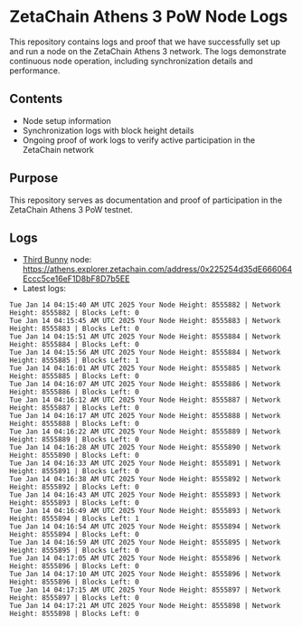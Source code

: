# ZetaChain Athens 3 PoW Node Logs
This repository contains logs and proof that we have successfully set up and run a node on the ZetaChain Athens 3 network. The logs demonstrate continuous node operation, including synchronization details and performance.

## Contents
- Node setup information
- Synchronization logs with block height details
- Ongoing proof of work logs to verify active participation in the ZetaChain network

## Purpose
This repository serves as documentation and proof of participation in the ZetaChain Athens 3 PoW testnet.

## Logs

- [Third Bunny](https://thirdbunny.xyz/) node: https://athens.explorer.zetachain.com/address/0x225254d35dE666064Eccc5ce16eF1D8bF8D7b5EE
- Latest logs:
```
Tue Jan 14 04:15:40 AM UTC 2025 Your Node Height: 8555882 | Network Height: 8555882 | Blocks Left: 0
Tue Jan 14 04:15:45 AM UTC 2025 Your Node Height: 8555883 | Network Height: 8555883 | Blocks Left: 0
Tue Jan 14 04:15:51 AM UTC 2025 Your Node Height: 8555884 | Network Height: 8555884 | Blocks Left: 0
Tue Jan 14 04:15:56 AM UTC 2025 Your Node Height: 8555884 | Network Height: 8555885 | Blocks Left: 1
Tue Jan 14 04:16:01 AM UTC 2025 Your Node Height: 8555885 | Network Height: 8555885 | Blocks Left: 0
Tue Jan 14 04:16:07 AM UTC 2025 Your Node Height: 8555886 | Network Height: 8555886 | Blocks Left: 0
Tue Jan 14 04:16:12 AM UTC 2025 Your Node Height: 8555887 | Network Height: 8555887 | Blocks Left: 0
Tue Jan 14 04:16:17 AM UTC 2025 Your Node Height: 8555888 | Network Height: 8555888 | Blocks Left: 0
Tue Jan 14 04:16:22 AM UTC 2025 Your Node Height: 8555889 | Network Height: 8555889 | Blocks Left: 0
Tue Jan 14 04:16:28 AM UTC 2025 Your Node Height: 8555890 | Network Height: 8555890 | Blocks Left: 0
Tue Jan 14 04:16:33 AM UTC 2025 Your Node Height: 8555891 | Network Height: 8555891 | Blocks Left: 0
Tue Jan 14 04:16:38 AM UTC 2025 Your Node Height: 8555892 | Network Height: 8555892 | Blocks Left: 0
Tue Jan 14 04:16:43 AM UTC 2025 Your Node Height: 8555893 | Network Height: 8555893 | Blocks Left: 0
Tue Jan 14 04:16:49 AM UTC 2025 Your Node Height: 8555893 | Network Height: 8555894 | Blocks Left: 1
Tue Jan 14 04:16:54 AM UTC 2025 Your Node Height: 8555894 | Network Height: 8555894 | Blocks Left: 0
Tue Jan 14 04:16:59 AM UTC 2025 Your Node Height: 8555895 | Network Height: 8555895 | Blocks Left: 0
Tue Jan 14 04:17:05 AM UTC 2025 Your Node Height: 8555896 | Network Height: 8555896 | Blocks Left: 0
Tue Jan 14 04:17:10 AM UTC 2025 Your Node Height: 8555896 | Network Height: 8555896 | Blocks Left: 0
Tue Jan 14 04:17:15 AM UTC 2025 Your Node Height: 8555897 | Network Height: 8555897 | Blocks Left: 0
Tue Jan 14 04:17:21 AM UTC 2025 Your Node Height: 8555898 | Network Height: 8555898 | Blocks Left: 0
```
